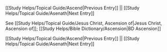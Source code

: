 [[Study Helps/Topical Guide/Ascend|Previous Entry]]  ||  [[Study Helps/Topical Guide/Asenath|Next Entry]]

 See [[Study Helps/Topical Guide/Jesus Christ, Ascension of|Jesus Christ, Ascension of]]; [[Study Helps/Bible Dictionary/Ascension|BD Ascension]]

[[Study Helps/Topical Guide/Ascend|Previous Entry]]  ||  [[Study Helps/Topical Guide/Asenath|Next Entry]]